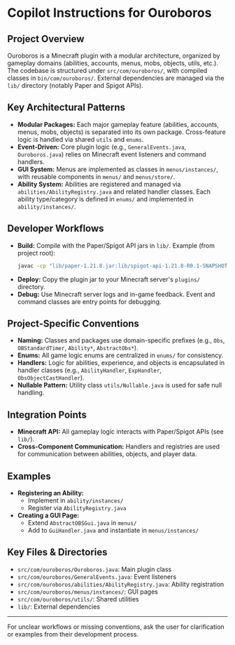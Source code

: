 # Copilot Instructions for Ouroboros

## Project Overview
Ouroboros is a Minecraft plugin with a modular architecture, organized by gameplay domains (abilities, accounts, menus, mobs, objects, utils, etc.). The codebase is structured under `src/com/ouroboros/`, with compiled classes in `bin/com/ouroboros/`. External dependencies are managed via the `lib/` directory (notably Paper and Spigot APIs).

## Key Architectural Patterns
- **Modular Packages:** Each major gameplay feature (abilities, accounts, menus, mobs, objects) is separated into its own package. Cross-feature logic is handled via shared `utils` and `enums`.
- **Event-Driven:** Core plugin logic (e.g., `GeneralEvents.java`, `Ouroboros.java`) relies on Minecraft event listeners and command handlers.
- **GUI System:** Menus are implemented as classes in `menus/instances/`, with reusable components in `menus/` and `menus/store/`.
- **Ability System:** Abilities are registered and managed via `abilities/AbilityRegistry.java` and related handler classes. Each ability type/category is defined in `enums/` and implemented in `ability/instances/`.

## Developer Workflows
- **Build:** Compile with the Paper/Spigot API jars in `lib/`. Example (from project root):
  ```bash
  javac -cp "lib/paper-1.21.8.jar:lib/spigot-api-1.21.8-R0.1-SNAPSHOT-shaded.jar" -d bin $(find src -name '*.java')
  ```
- **Deploy:** Copy the plugin jar to your Minecraft server's `plugins/` directory.
- **Debug:** Use Minecraft server logs and in-game feedback. Event and command classes are entry points for debugging.

## Project-Specific Conventions
- **Naming:** Classes and packages use domain-specific prefixes (e.g., `Obs`, `OBStandardTimer`, `Ability*`, `AbstractObs*`).
- **Enums:** All game logic enums are centralized in `enums/` for consistency.
- **Handlers:** Logic for abilities, experience, and objects is encapsulated in handler classes (e.g., `AbilityHandler`, `ExpHandler`, `ObsObjectCastHandler`).
- **Nullable Pattern:** Utility class `utils/Nullable.java` is used for safe null handling.

## Integration Points
- **Minecraft API:** All gameplay logic interacts with Paper/Spigot APIs (see `lib/`).
- **Cross-Component Communication:** Handlers and registries are used for communication between abilities, objects, and player data.

## Examples
- **Registering an Ability:**
  - Implement in `ability/instances/`
  - Register via `AbilityRegistry.java`
- **Creating a GUI Page:**
  - Extend `AbstractOBSGui.java` in `menus/`
  - Add to `GuiHandler.java` and instantiate in `menus/instances/`

## Key Files & Directories
- `src/com/ouroboros/Ouroboros.java`: Main plugin class
- `src/com/ouroboros/GeneralEvents.java`: Event listeners
- `src/com/ouroboros/abilities/AbilityRegistry.java`: Ability registration
- `src/com/ouroboros/menus/instances/`: GUI pages
- `src/com/ouroboros/utils/`: Shared utilities
- `lib/`: External dependencies

---
For unclear workflows or missing conventions, ask the user for clarification or examples from their development process.
